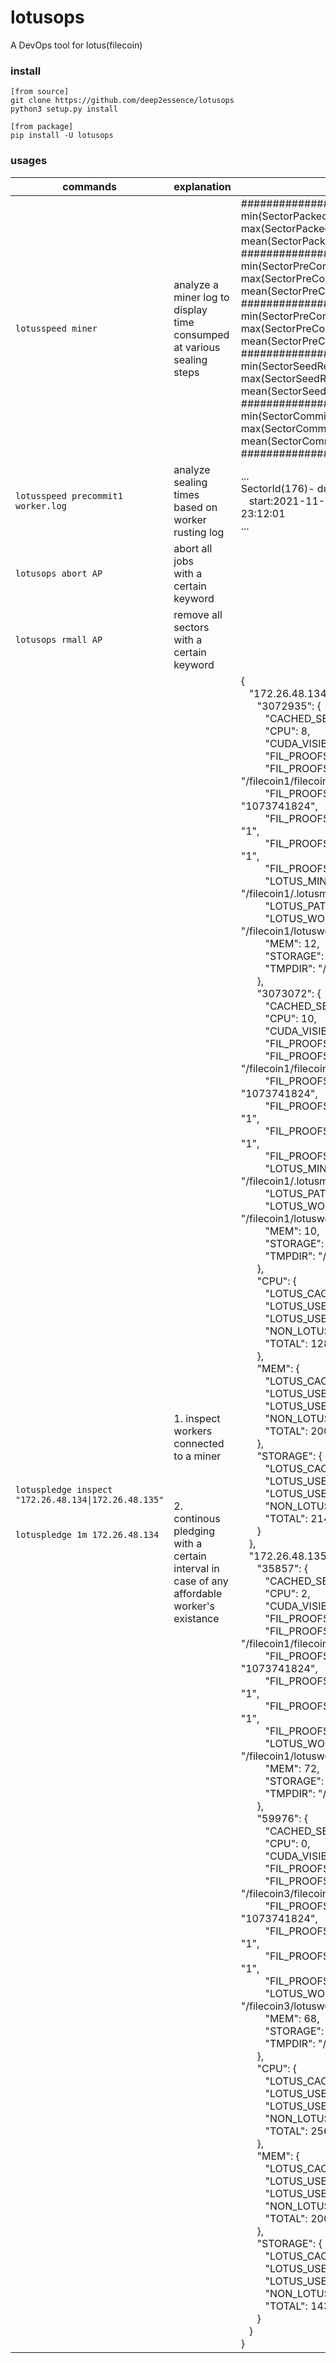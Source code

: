 # lotusops
A DevOps tool for lotus(filecoin)
### install
```
[from source]
git clone https://github.com/deep2essence/lotusops
python3 setup.py install

[from package]
pip install -U lotusops
```
### usages
commands|explanation|result
-----|--------------|-------
```lotusspeed miner```|analyze a miner log to display<br> time consumped at various <br>sealing steps|#############################<br>min(SectorPacked)---0:01:05<br>max(SectorPacked)---21:15:02<br>mean(SectorPacked)---1:12:40<br>#############################<br>min(SectorPreCommit1)---2:55:38<br>max(SectorPreCommit1)---12:33:49<br>mean(SectorPreCommit1)---3:57:55<br>#############################<br>min(SectorPreCommit2)---0:08:27<br>max(SectorPreCommit2)---3:21:59<br>mean(SectorPreCommit2)---1:09:05<br>#############################<br>min(SectorSeedReady)---1:14:59<br>max(SectorSeedReady)---1:15:01<br>mean(SectorSeedReady)---1:14:59<br>#############################<br>min(SectorCommitted)---0:15:34<br>max(SectorCommitted)---12:49:31<br>mean(SectorCommitted)---1:36:41<br>#############################
```lotusspeed precommit1 worker.log```|analyze sealing times based on worker rusting log|...<br>SectorId(176)- duration:3:18:01<br>&nbsp;&nbsp;&nbsp;start:2021-11-02 19:53:59 finish:2021-11-02 23:12:01<br>...
```lotusops abort AP```|abort all jobs<br> with a certain keyword|
```lotusops rmall AP```|remove all sectors<br> with a certain keyword|
```lotuspledge inspect "172.26.48.134\|172.26.48.135"```<br><br><br>```lotuspledge 1m 172.26.48.134```|<br>1. inspect workers connected to a miner<br><br><br><br>2. continous pledging with a certain interval in case of any affordable worker's existance|{<br>&nbsp;&nbsp;&nbsp;"172.26.48.134": {<br>&nbsp;&nbsp;&nbsp;&nbsp;&nbsp;&nbsp;"3072935": {<br>&nbsp;&nbsp;&nbsp;&nbsp;&nbsp;&nbsp;&nbsp;&nbsp;&nbsp;"CACHED_SECTOR_CNT": 5,<br>&nbsp;&nbsp;&nbsp;&nbsp;&nbsp;&nbsp;&nbsp;&nbsp;&nbsp;"CPU": 8,<br>&nbsp;&nbsp;&nbsp;&nbsp;&nbsp;&nbsp;&nbsp;&nbsp;&nbsp;"CUDA_VISIBLE_DEVICES": "0",<br>&nbsp;&nbsp;&nbsp;&nbsp;&nbsp;&nbsp;&nbsp;&nbsp;&nbsp;"FIL_PROOFS_MAXIMIZE_CACHING": "1",<br>&nbsp;&nbsp;&nbsp;&nbsp;&nbsp;&nbsp;&nbsp;&nbsp;&nbsp;"FIL_PROOFS_PARAMETER_CACHE": "/filecoin1/filecoin-proof-parameters",<br>&nbsp;&nbsp;&nbsp;&nbsp;&nbsp;&nbsp;&nbsp;&nbsp;&nbsp;"FIL_PROOFS_SDR_PARENTS_CACHE_SIZE": "1073741824",<br>&nbsp;&nbsp;&nbsp;&nbsp;&nbsp;&nbsp;&nbsp;&nbsp;&nbsp;"FIL_PROOFS_USE_GPU_COLUMN_BUILDER": "1",<br>&nbsp;&nbsp;&nbsp;&nbsp;&nbsp;&nbsp;&nbsp;&nbsp;&nbsp;"FIL_PROOFS_USE_GPU_TREE_BUILDER": "1",<br>&nbsp;&nbsp;&nbsp;&nbsp;&nbsp;&nbsp;&nbsp;&nbsp;&nbsp;"FIL_PROOFS_USE_MULTICORE_SDR": "1",<br>&nbsp;&nbsp;&nbsp;&nbsp;&nbsp;&nbsp;&nbsp;&nbsp;&nbsp;"LOTUS_MINER_PATH": "/filecoin1/.lotusminer",<br>&nbsp;&nbsp;&nbsp;&nbsp;&nbsp;&nbsp;&nbsp;&nbsp;&nbsp;"LOTUS_PATH": "/filecoin1/.lotus_cali",<br>&nbsp;&nbsp;&nbsp;&nbsp;&nbsp;&nbsp;&nbsp;&nbsp;&nbsp;"LOTUS_WORKER_PATH": "/filecoin1/lotusworker1",<br>&nbsp;&nbsp;&nbsp;&nbsp;&nbsp;&nbsp;&nbsp;&nbsp;&nbsp;"MEM": 12,<br>&nbsp;&nbsp;&nbsp;&nbsp;&nbsp;&nbsp;&nbsp;&nbsp;&nbsp;"STORAGE": 384,<br>&nbsp;&nbsp;&nbsp;&nbsp;&nbsp;&nbsp;&nbsp;&nbsp;&nbsp;"TMPDIR": "/filecoin1/lotusworker1/tmp"<br>&nbsp;&nbsp;&nbsp;&nbsp;&nbsp;&nbsp;},<br>&nbsp;&nbsp;&nbsp;&nbsp;&nbsp;&nbsp;"3073072": {<br>&nbsp;&nbsp;&nbsp;&nbsp;&nbsp;&nbsp;&nbsp;&nbsp;&nbsp;"CACHED_SECTOR_CNT": 1,<br>&nbsp;&nbsp;&nbsp;&nbsp;&nbsp;&nbsp;&nbsp;&nbsp;&nbsp;"CPU": 10,<br>&nbsp;&nbsp;&nbsp;&nbsp;&nbsp;&nbsp;&nbsp;&nbsp;&nbsp;"CUDA_VISIBLE_DEVICES": "1",<br>&nbsp;&nbsp;&nbsp;&nbsp;&nbsp;&nbsp;&nbsp;&nbsp;&nbsp;"FIL_PROOFS_MAXIMIZE_CACHING": "1",<br>&nbsp;&nbsp;&nbsp;&nbsp;&nbsp;&nbsp;&nbsp;&nbsp;&nbsp;"FIL_PROOFS_PARAMETER_CACHE": "/filecoin1/filecoin-proof-parameters",<br>&nbsp;&nbsp;&nbsp;&nbsp;&nbsp;&nbsp;&nbsp;&nbsp;&nbsp;"FIL_PROOFS_SDR_PARENTS_CACHE_SIZE": "1073741824",<br>&nbsp;&nbsp;&nbsp;&nbsp;&nbsp;&nbsp;&nbsp;&nbsp;&nbsp;"FIL_PROOFS_USE_GPU_COLUMN_BUILDER": "1",<br>&nbsp;&nbsp;&nbsp;&nbsp;&nbsp;&nbsp;&nbsp;&nbsp;&nbsp;"FIL_PROOFS_USE_GPU_TREE_BUILDER": "1",<br>&nbsp;&nbsp;&nbsp;&nbsp;&nbsp;&nbsp;&nbsp;&nbsp;&nbsp;"FIL_PROOFS_USE_MULTICORE_SDR": "1",<br>&nbsp;&nbsp;&nbsp;&nbsp;&nbsp;&nbsp;&nbsp;&nbsp;&nbsp;"LOTUS_MINER_PATH": "/filecoin1/.lotusminer",<br>&nbsp;&nbsp;&nbsp;&nbsp;&nbsp;&nbsp;&nbsp;&nbsp;&nbsp;"LOTUS_PATH": "/filecoin1/.lotus_cali",<br>&nbsp;&nbsp;&nbsp;&nbsp;&nbsp;&nbsp;&nbsp;&nbsp;&nbsp;"LOTUS_WORKER_PATH": "/filecoin1/lotusworker5",<br>&nbsp;&nbsp;&nbsp;&nbsp;&nbsp;&nbsp;&nbsp;&nbsp;&nbsp;"MEM": 10,<br>&nbsp;&nbsp;&nbsp;&nbsp;&nbsp;&nbsp;&nbsp;&nbsp;&nbsp;"STORAGE": 334,<br>&nbsp;&nbsp;&nbsp;&nbsp;&nbsp;&nbsp;&nbsp;&nbsp;&nbsp;"TMPDIR": "/filecoin1/lotusworker5/tmp"<br>&nbsp;&nbsp;&nbsp;&nbsp;&nbsp;&nbsp;},<br>&nbsp;&nbsp;&nbsp;&nbsp;&nbsp;&nbsp;"CPU": {<br>&nbsp;&nbsp;&nbsp;&nbsp;&nbsp;&nbsp;&nbsp;&nbsp;&nbsp;"LOTUS_CACHED": 18,<br>&nbsp;&nbsp;&nbsp;&nbsp;&nbsp;&nbsp;&nbsp;&nbsp;&nbsp;"LOTUS_USEABLE": 128,<br>&nbsp;&nbsp;&nbsp;&nbsp;&nbsp;&nbsp;&nbsp;&nbsp;&nbsp;"LOTUS_USED": 18,<br>&nbsp;&nbsp;&nbsp;&nbsp;&nbsp;&nbsp;&nbsp;&nbsp;&nbsp;"NON_LOTUS_USED": 0,<br>&nbsp;&nbsp;&nbsp;&nbsp;&nbsp;&nbsp;&nbsp;&nbsp;&nbsp;"TOTAL": 128<br>&nbsp;&nbsp;&nbsp;&nbsp;&nbsp;&nbsp;},<br>&nbsp;&nbsp;&nbsp;&nbsp;&nbsp;&nbsp;"MEM": {<br>&nbsp;&nbsp;&nbsp;&nbsp;&nbsp;&nbsp;&nbsp;&nbsp;&nbsp;"LOTUS_CACHED": 384,<br>&nbsp;&nbsp;&nbsp;&nbsp;&nbsp;&nbsp;&nbsp;&nbsp;&nbsp;"LOTUS_USEABLE": 2003,<br>&nbsp;&nbsp;&nbsp;&nbsp;&nbsp;&nbsp;&nbsp;&nbsp;&nbsp;"LOTUS_USED": 22,<br>&nbsp;&nbsp;&nbsp;&nbsp;&nbsp;&nbsp;&nbsp;&nbsp;&nbsp;"NON_LOTUS_USED": 0,<br>&nbsp;&nbsp;&nbsp;&nbsp;&nbsp;&nbsp;&nbsp;&nbsp;&nbsp;"TOTAL": 2003<br>&nbsp;&nbsp;&nbsp;&nbsp;&nbsp;&nbsp;},<br>&nbsp;&nbsp;&nbsp;&nbsp;&nbsp;&nbsp;"STORAGE": {<br>&nbsp;&nbsp;&nbsp;&nbsp;&nbsp;&nbsp;&nbsp;&nbsp;&nbsp;"LOTUS_CACHED": 3102,<br>&nbsp;&nbsp;&nbsp;&nbsp;&nbsp;&nbsp;&nbsp;&nbsp;&nbsp;"LOTUS_USEABLE": 19802,<br>&nbsp;&nbsp;&nbsp;&nbsp;&nbsp;&nbsp;&nbsp;&nbsp;&nbsp;"LOTUS_USED": 718,<br>&nbsp;&nbsp;&nbsp;&nbsp;&nbsp;&nbsp;&nbsp;&nbsp;&nbsp;"NON_LOTUS_USED": 1657,<br>&nbsp;&nbsp;&nbsp;&nbsp;&nbsp;&nbsp;&nbsp;&nbsp;&nbsp;"TOTAL": 21459<br>&nbsp;&nbsp;&nbsp;&nbsp;&nbsp;&nbsp;}<br>&nbsp;&nbsp;&nbsp;},<br>&nbsp;&nbsp;&nbsp;"172.26.48.135": {<br>&nbsp;&nbsp;&nbsp;&nbsp;&nbsp;&nbsp;"35857": {<br>&nbsp;&nbsp;&nbsp;&nbsp;&nbsp;&nbsp;&nbsp;&nbsp;&nbsp;"CACHED_SECTOR_CNT": 0,<br>&nbsp;&nbsp;&nbsp;&nbsp;&nbsp;&nbsp;&nbsp;&nbsp;&nbsp;"CPU": 2,<br>&nbsp;&nbsp;&nbsp;&nbsp;&nbsp;&nbsp;&nbsp;&nbsp;&nbsp;"CUDA_VISIBLE_DEVICES": "0",<br>&nbsp;&nbsp;&nbsp;&nbsp;&nbsp;&nbsp;&nbsp;&nbsp;&nbsp;"FIL_PROOFS_MAXIMIZE_CACHING": "1",<br>&nbsp;&nbsp;&nbsp;&nbsp;&nbsp;&nbsp;&nbsp;&nbsp;&nbsp;"FIL_PROOFS_PARAMETER_CACHE": "/filecoin1/filecoin-proof-parameters",<br>&nbsp;&nbsp;&nbsp;&nbsp;&nbsp;&nbsp;&nbsp;&nbsp;&nbsp;"FIL_PROOFS_SDR_PARENTS_CACHE_SIZE": "1073741824",<br>&nbsp;&nbsp;&nbsp;&nbsp;&nbsp;&nbsp;&nbsp;&nbsp;&nbsp;"FIL_PROOFS_USE_GPU_COLUMN_BUILDER": "1",<br>&nbsp;&nbsp;&nbsp;&nbsp;&nbsp;&nbsp;&nbsp;&nbsp;&nbsp;"FIL_PROOFS_USE_GPU_TREE_BUILDER": "1",<br>&nbsp;&nbsp;&nbsp;&nbsp;&nbsp;&nbsp;&nbsp;&nbsp;&nbsp;"FIL_PROOFS_USE_MULTICORE_SDR": "1",<br>&nbsp;&nbsp;&nbsp;&nbsp;&nbsp;&nbsp;&nbsp;&nbsp;&nbsp;"LOTUS_WORKER_PATH": "/filecoin1/lotusworker1",<br>&nbsp;&nbsp;&nbsp;&nbsp;&nbsp;&nbsp;&nbsp;&nbsp;&nbsp;"MEM": 72,<br>&nbsp;&nbsp;&nbsp;&nbsp;&nbsp;&nbsp;&nbsp;&nbsp;&nbsp;"STORAGE": 0,<br>&nbsp;&nbsp;&nbsp;&nbsp;&nbsp;&nbsp;&nbsp;&nbsp;&nbsp;"TMPDIR": "/filecoin1/lotusworker1/tmp"<br>&nbsp;&nbsp;&nbsp;&nbsp;&nbsp;&nbsp;},<br>&nbsp;&nbsp;&nbsp;&nbsp;&nbsp;&nbsp;"59976": {<br>&nbsp;&nbsp;&nbsp;&nbsp;&nbsp;&nbsp;&nbsp;&nbsp;&nbsp;"CACHED_SECTOR_CNT": 0,<br>&nbsp;&nbsp;&nbsp;&nbsp;&nbsp;&nbsp;&nbsp;&nbsp;&nbsp;"CPU": 0,<br>&nbsp;&nbsp;&nbsp;&nbsp;&nbsp;&nbsp;&nbsp;&nbsp;&nbsp;"CUDA_VISIBLE_DEVICES": "1",<br>&nbsp;&nbsp;&nbsp;&nbsp;&nbsp;&nbsp;&nbsp;&nbsp;&nbsp;"FIL_PROOFS_MAXIMIZE_CACHING": "1",<br>&nbsp;&nbsp;&nbsp;&nbsp;&nbsp;&nbsp;&nbsp;&nbsp;&nbsp;"FIL_PROOFS_PARAMETER_CACHE": "/filecoin3/filecoin-proof-parameters",<br>&nbsp;&nbsp;&nbsp;&nbsp;&nbsp;&nbsp;&nbsp;&nbsp;&nbsp;"FIL_PROOFS_SDR_PARENTS_CACHE_SIZE": "1073741824",<br>&nbsp;&nbsp;&nbsp;&nbsp;&nbsp;&nbsp;&nbsp;&nbsp;&nbsp;"FIL_PROOFS_USE_GPU_COLUMN_BUILDER": "1",<br>&nbsp;&nbsp;&nbsp;&nbsp;&nbsp;&nbsp;&nbsp;&nbsp;&nbsp;"FIL_PROOFS_USE_GPU_TREE_BUILDER": "1",<br>&nbsp;&nbsp;&nbsp;&nbsp;&nbsp;&nbsp;&nbsp;&nbsp;&nbsp;"FIL_PROOFS_USE_MULTICORE_SDR": "1",<br>&nbsp;&nbsp;&nbsp;&nbsp;&nbsp;&nbsp;&nbsp;&nbsp;&nbsp;"LOTUS_WORKER_PATH": "/filecoin3/lotusworker2",<br>&nbsp;&nbsp;&nbsp;&nbsp;&nbsp;&nbsp;&nbsp;&nbsp;&nbsp;"MEM": 68,<br>&nbsp;&nbsp;&nbsp;&nbsp;&nbsp;&nbsp;&nbsp;&nbsp;&nbsp;"STORAGE": 0,<br>&nbsp;&nbsp;&nbsp;&nbsp;&nbsp;&nbsp;&nbsp;&nbsp;&nbsp;"TMPDIR": "/filecoin3/lotusworker2/tmp"<br>&nbsp;&nbsp;&nbsp;&nbsp;&nbsp;&nbsp;},<br>&nbsp;&nbsp;&nbsp;&nbsp;&nbsp;&nbsp;"CPU": {<br>&nbsp;&nbsp;&nbsp;&nbsp;&nbsp;&nbsp;&nbsp;&nbsp;&nbsp;"LOTUS_CACHED": 0,<br>&nbsp;&nbsp;&nbsp;&nbsp;&nbsp;&nbsp;&nbsp;&nbsp;&nbsp;"LOTUS_USEABLE": 256,<br>&nbsp;&nbsp;&nbsp;&nbsp;&nbsp;&nbsp;&nbsp;&nbsp;&nbsp;"LOTUS_USED": 2,<br>&nbsp;&nbsp;&nbsp;&nbsp;&nbsp;&nbsp;&nbsp;&nbsp;&nbsp;"NON_LOTUS_USED": 0,<br>&nbsp;&nbsp;&nbsp;&nbsp;&nbsp;&nbsp;&nbsp;&nbsp;&nbsp;"TOTAL": 256<br>&nbsp;&nbsp;&nbsp;&nbsp;&nbsp;&nbsp;},<br>&nbsp;&nbsp;&nbsp;&nbsp;&nbsp;&nbsp;"MEM": {<br>&nbsp;&nbsp;&nbsp;&nbsp;&nbsp;&nbsp;&nbsp;&nbsp;&nbsp;"LOTUS_CACHED": 0,<br>&nbsp;&nbsp;&nbsp;&nbsp;&nbsp;&nbsp;&nbsp;&nbsp;&nbsp;"LOTUS_USEABLE": 2003,<br>&nbsp;&nbsp;&nbsp;&nbsp;&nbsp;&nbsp;&nbsp;&nbsp;&nbsp;"LOTUS_USED": 140,<br>&nbsp;&nbsp;&nbsp;&nbsp;&nbsp;&nbsp;&nbsp;&nbsp;&nbsp;"NON_LOTUS_USED": 0,<br>&nbsp;&nbsp;&nbsp;&nbsp;&nbsp;&nbsp;&nbsp;&nbsp;&nbsp;"TOTAL": 2003<br>&nbsp;&nbsp;&nbsp;&nbsp;&nbsp;&nbsp;},<br>&nbsp;&nbsp;&nbsp;&nbsp;&nbsp;&nbsp;"STORAGE": {<br>&nbsp;&nbsp;&nbsp;&nbsp;&nbsp;&nbsp;&nbsp;&nbsp;&nbsp;"LOTUS_CACHED": 0,<br>&nbsp;&nbsp;&nbsp;&nbsp;&nbsp;&nbsp;&nbsp;&nbsp;&nbsp;"LOTUS_USEABLE": 12688,<br>&nbsp;&nbsp;&nbsp;&nbsp;&nbsp;&nbsp;&nbsp;&nbsp;&nbsp;"LOTUS_USED": 0,<br>&nbsp;&nbsp;&nbsp;&nbsp;&nbsp;&nbsp;&nbsp;&nbsp;&nbsp;"NON_LOTUS_USED": 1615,<br>&nbsp;&nbsp;&nbsp;&nbsp;&nbsp;&nbsp;&nbsp;&nbsp;&nbsp;"TOTAL": 14303<br>&nbsp;&nbsp;&nbsp;&nbsp;&nbsp;&nbsp;}<br>&nbsp;&nbsp;&nbsp;}<br>}

